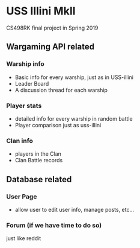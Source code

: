 # USS Illini MkII
CS498RK final project in Spring 2019

## Wargaming API related
### Warship info
- Basic info for every warship, just as in USS-illini
- Leader Board
- A discussion thread for each warship
### Player stats
- detailed info for every warship in random battle
- Player comparison just as uss-illini
### Clan info
- players in the Clan
- Clan Battle records

## Database related
### User Page
- allow user to edit user info, manage posts, etc...
### Forum (if we have time to do so)
just like reddit
